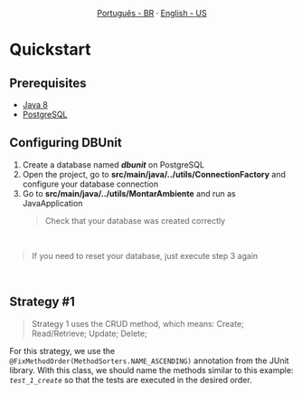 <!-- https://docs.pipz.com/central-de-ajuda/learning-center/guia-basico-de-markdown#open -->

<p align="center">
   <a href="/docs/README.pt-BR.md">Português - BR</a>
   ·
   <a href="/docs/README.en-US.md">English - US</a>
</p>

# Quickstart

## Prerequisites

- [Java 8](https://www.oracle.com/br/java/technologies/javase/javase8-archive-downloads.html)
- [PostgreSQL](PostgreSQL)

## Configuring DBUnit

1. Create a database named **_dbunit_** on PostgreSQL
2. Open the project, go to **src/main/java/../utils/ConnectionFactory** and configure your database connection
3. Go to **src/main/java/../utils/MontarAmbiente** and run as JavaApplication
   > Check that your database was created correctly

<br>

> If you need to reset your database, just execute step 3 again

<br>

## Strategy #1

> Strategy 1 uses the CRUD method, which means: Create; Read/Retrieve; Update; Delete;

For this strategy, we use the `@FixMethodOrder(MethodSorters.NAME_ASCENDING)` annotation from the JUnit library. With this class, we should name the methods similar to this example: _`test_1_create`_ so that the tests are executed in the desired order.
